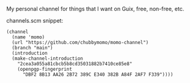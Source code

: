 My personal channel for things that I want on Guix, free, non-free, etc.

channels.scm snippet:

```
(channel
  (name 'momo)
  (url "https://github.com/chubbymomo/momo-channel")
  (branch "main")
  (introduction
  (make-channel-introduction
    "2cea3a055a81cbcb5b8cd35031882b7410ce85e8"
    (openpgp-fingerprint
      "DBF2 8B13 AA26 2B72 389C E340 382B A84F 2AF7 F339"))))
```